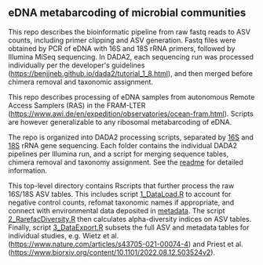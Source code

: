 ## eDNA metabarcoding of microbial communities  

This repo describes the bioinformatic pipeline from raw fastq reads to ASV counts, including primer clipping and ASV generation. Fastq files were obtained by PCR of eDNA with 16S and 18S rRNA primers, followed by Illumina MiSeq sequencing. In DADA2, each sequencing run was processed individually per the developer's guidelines (https://benjjneb.github.io/dada2/tutorial_1_8.html), and then merged before chimera removal and taxonomic assignment. 

This repo describes processing of eDNA samples from autonomous Remote Access Samplers (RAS) in the FRAM-LTER (https://www.awi.de/en/expedition/observatories/ocean-fram.html). Scripts are however generalizable to any ribosomal metabarcoding of eDNA. 

The repo is organized into DADA2 processing scripts, separated by [16S](./bac_processing) and [18S](./euk_processing) rRNA gene sequencing. Each folder contains the individual DADA2 pipelines per Illumina run, and a script for merging sequence tables, chimera removal and taxonomy assignment. See the [readme](./bac_processing/readme.md) for detailed information.

This top-level directory contains Rscripts that further process the raw 16S/18S ASV tables. This includes script [1_DataLoad.R](./1_DataLoad.R) to account for negative control counts, refomat taxonomic names if appropriate, and connect with environmental data deposited in [metadata](./metadata). The script [2_RarefacDiversity.R](./2_RarefacDiversity.R) then calculates alpha-diversity indices on ASV tables. Finally, script [3_DataExport.R](./3_DataExport.R) subsets the full ASV and metadata tables for individual studies, e.g. Wietz et al. (https://www.nature.com/articles/s43705-021-00074-4) and Priest et al. (https://www.biorxiv.org/content/10.1101/2022.08.12.503524v2).

